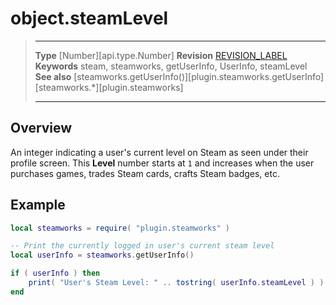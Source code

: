 # object.steamLevel

> --------------------- ------------------------------------------------------------------------------------------
> __Type__              [Number][api.type.Number]
> __Revision__          [REVISION_LABEL](REVISION_URL)
> __Keywords__          steam, steamworks, getUserInfo, UserInfo, steamLevel
> __See also__          [steamworks.getUserInfo()][plugin.steamworks.getUserInfo]
>                       [steamworks.*][plugin.steamworks]
> --------------------- ------------------------------------------------------------------------------------------

## Overview

An integer indicating a user's current level on Steam as seen under their profile screen. This __Level__ number starts at `1` and increases when the user purchases games, trades Steam cards, crafts Steam badges, etc. 


## Example

``````lua
local steamworks = require( "plugin.steamworks" )

-- Print the currently logged in user's current steam level
local userInfo = steamworks.getUserInfo()

if ( userInfo ) then
	print( "User's Steam Level: " .. tostring( userInfo.steamLevel ) )
end
``````
